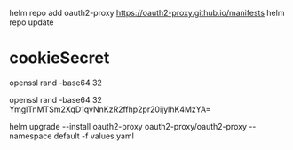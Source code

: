 
helm repo add oauth2-proxy https://oauth2-proxy.github.io/manifests
helm repo update

# cookieSecret
openssl rand -base64 32

openssl rand -base64 32
YmglTnMTSm2XqD1qvNnKzR2ffhp2pr20ijylhK4MzYA=

helm upgrade --install oauth2-proxy oauth2-proxy/oauth2-proxy --namespace default -f values.yaml